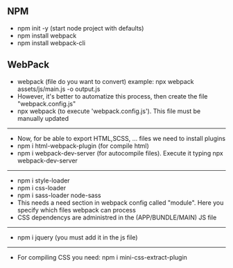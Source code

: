 ## NPM
- npm init -y (start node project with defaults)
- npm install webpack
- npm install webpack-cli
## WebPack
- webpack (file do you want to convert) example: npx webpack assets/js/main.js -o output.js
- However, it's better to automatize this process, then create the file "webpack.config.js"
- npx webpack (to execute 'webpack.config.js'). This file must be manually updated
---
- Now, for be able to export HTML,SCSS, ... files we need to install plugins
- npm i html-webpack-plugin (for compile html)
- npm i webpack-dev-server (for autocompile files). Execute it typing npx webpack-dev-server
---
- npm i style-loader
- npm i css-loader
- npm i sass-loader node-sass
- This needs a need section in webpack config called "module". Here you specify which files webpack can process
- CSS dependencys are administred in the (APP/BUNDLE/MAIN) JS file
---
- npm i jquery (you must add it in the js file)
---
- For compiling CSS you need: npm i mini-css-extract-plugin
